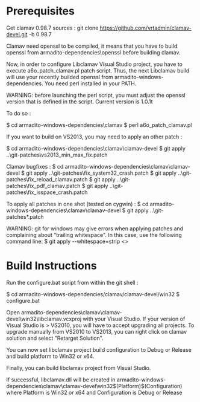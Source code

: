 Prerequisites
==============

Get clamav 0.98.7 sources :
   git clone https://github.com/vrtadmin/clamav-devel.git -b 0.98.7

Clamav need openssl to be compiled, it means that you have to build openssl from armadito-dependencies\openssl before building clamav.

Now, in order to configure Libclamav Visual Studio project, you have to execute a6o_patch_clamav.pl patch script.
Thus, the next Libclamav build will use your recently builded openssl from armadito-windows-dependencies. You need perl installed in your PATH. 

WARNING: before launching the perl script, you must adjust the openssl version that is defined in the script. Current version is 1.0.1t

To do so :

   $ cd armadito-windows-dependencies\clamav
   $ perl a6o_patch_clamav.pl

If you want to build on VS2013, you may need to apply an other patch :
 
   $ cd armadito-windows-dependencies\clamav\clamav-devel
   $ git apply ..\git-patches\vs2013_min_max_fix.patch
   
Clamav bugfixes : 
   $ cd armadito-windows-dependencies\clamav\clamav-devel
   $ git apply ..\git-patches\fix_system32_crash.patch
   $ git apply ..\git-patches\fix_reload_clamav.patch
   $ git apply ..\git-patches\fix_pdf_clamav.patch
   $ git apply ..\git-patches\fix_isspace_crash.patch
   
To apply all patches in one shot (tested on cygwin) :
   $ cd armadito-windows-dependencies\clamav\clamav-devel
   $ git apply ..\git-patches\*.patch

WARNING: git for windows may give errors when applying patches and complaining about "trailing whitespace". In this case, use the following command line:
   $ git apply --whitespace=strip <<patch files>>

Build Instructions
==================

Run the configure.bat script from within the git shell :
   
   $ cd armadito-windows-dependencies/clamav/clamav-devel/win32
   $ configure.bat

Open armadito-dependencies\clamav\clamav-devel\win32\libclamav.vcxproj with your Visual Studio.
If your version of Visual Studio is > VS2010, you will have to accept upgrading all projects.
To upgrade manually from VS2010 to VS2013, you can right click on clamav solution and select "Retarget Solution".

You can now set libclamav project build configuration to Debug or Release and build platform to Win32 or x64.

Finally, you can build libclamav project from Visual Studio. 

If successful, libclamav.dll will be created in armadito-windows-dependencies\clamav\clamav-devel\win32\$(Platform)\$(Configuration)
where Platform is Win32 or x64
and Configuration is Debug or Release

  